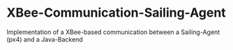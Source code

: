 # XBee-Communication-Sailing-Agent
Implementation of a XBee-based communication between a Sailing-Agent (px4) and a Java-Backend
